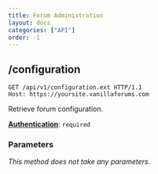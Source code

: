 ```yaml
---
title: Forum Administration
layout: docs
categories: ["API"]
order: -1
---
```


## /configuration

```http
GET /api/v1/configuration.ext HTTP/1.1
Host: https://yoursite.vanillaforums.com
```

Retrieve forum configuration.

[__Authentication__](../#toc_5): `required`

### Parameters

_This method does not take any parameters._
